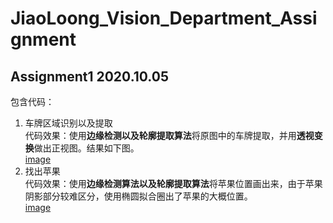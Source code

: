 # JiaoLoong_Vision_Department_Assignment

## Assignment1 2020.10.05
包含代码：</br>
1. 车牌区域识别以及提取</br>
代码效果：使用**边缘检测以及轮廓提取算法**将原图中的车牌提取，并用**透视变换**做出正视图。结果如下图。</br>
[image](https://github.com/YanjieZe/JiaoLoong_Vision_Department_Assignment/blob/main/assignment1/plateFinnal.jpg)
2. 找出苹果</br>
代码效果：使用**边缘检测算法以及轮廓提取算法**将苹果位置画出来，由于苹果阴影部分较难区分，使用椭圆拟合圈出了苹果的大概位置。</br>
[image](https://github.com/YanjieZe/JiaoLoong_Vision_Department_Assignment/blob/main/assignment1/appleFind.jpg)
